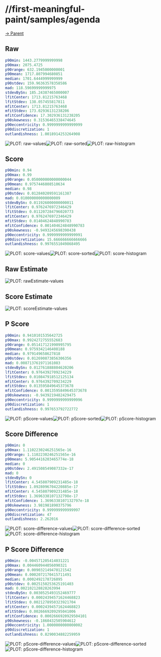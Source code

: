 
# //first-meaningful-paint/samples/agenda

[→ Parent](../..)


## Raw


```yaml
p90min: 1443.2779999999998
p90max: 2075.4725
p90range: 632.1945000000001
p90mean: 1717.807994680851
median: 1701.6444999999999
p90stdev: 159.96363578358586
mad: 118.59699999999975
stdevBySn: 185.24387465000007
lfitCenter: 1713.81215763468
lfitStdev: 138.057455817811
mfitCenter: 1713.81215763468
mfitStdev: 173.02936131238206
mfitConfidence: 17.302936131238205
p90skewness: 0.31536465338474645
p90eccentricity: 0.9999999999999999
p90discretization: 1
outlandishness: 1.0018914253264908

```

![PLOT: raw-values](./raw/values.svg)![PLOT: raw-sorted](./raw/sorted.svg)![PLOT: raw-histogram](./raw/histogram.svg)
## Score


```yaml
p90min: 0.94
p90max: 0.99
p90range: 0.050000000000000044
p90mean: 0.9757446808510634
median: 0.98
p90stdev: 0.012840209591161387
mad: 0.010000000000000009
stdevBySn: 0.011926000000000011
lfitCenter: 0.9762476972346429
lfitStdev: 0.011207284796020773
mfitCenter: 0.9762476972346429
mfitStdev: 0.01404624848990783
mfitConfidence: 0.001404624848990783
p90skewness: -0.9493245698390438
p90eccentricity: 0.9999999999999991
p90discretization: 15.666666666666666
outlandishness: 0.9976551049868495

```

![PLOT: score-values](./score/values.svg)![PLOT: score-sorted](./score/sorted.svg)![PLOT: score-histogram](./score/histogram.svg)
## Raw Estimate

![PLOT: rawEstimate-values](./rawEstimate/values.svg)
## Score Estimate

![PLOT: scoreEstimate-values](./scoreEstimate/values.svg)
## P Score


```yaml
p90min: 0.9410101535642725
p90max: 0.9924272755552683
p90range: 0.051417121990995795
p90mean: 0.9759342146408188
median: 0.979149658627818
p90stdev: 0.012690873856306356
mad: 0.008713761971161083
stdevBySn: 0.012761888804620206
lfitCenter: 0.9764392709234229
lfitStdev: 0.010847918512125134
mfitCenter: 0.9764392709234229
mfitStdev: 0.013595849645373678
mfitConfidence: 0.0013595849645373678
p90skewness: -0.9439219482429475
p90eccentricity: 0.9999999999999996
p90discretization: 1
outlandishness: 0.997653792722772

```

![PLOT: pScore-values](./pScore/values.svg)![PLOT: pScore-sorted](./pScore/sorted.svg)![PLOT: pScore-histogram](./pScore/histogram.svg)
## Score Difference


```yaml
p90min: 0
p90max: 1.1102230246251565e-16
p90range: 1.1102230246251565e-16
p90mean: 5.9054416203465774e-18
median: 0
p90stdev: 2.491508549087332e-17
mad: 0
stdevBySn: 0
lfitCenter: 4.545807909231485e-18
lfitStdev: 1.0928096704220885e-17
mfitCenter: 4.545807909231485e-18
mfitStdev: 1.3696338107132798e-17
mfitConfidence: 1.3696338107132797e-18
p90skewness: 3.981981890375796
p90eccentricity: 0.999999999999997
p90discretization: 47
outlandishness: 2.262016

```

![PLOT: score-difference-values](./score-difference/values.svg)![PLOT: score-difference-sorted](./score-difference/sorted.svg)![PLOT: score-difference-histogram](./score-difference/histogram.svg)
## P Score Difference


```yaml
p90min: -0.004571205414031221
p90max: 0.004460944056090321
p90range: 0.009032149470121542
p90mean: 0.0002072170415711491
median: 0.0002492178726895
p90stdev: 0.0025150253625191403
mad: 0.002102128828263994
stdevBySn: 0.0030525493152469777
lfitCenter: 0.00024394571624468823
lfitStdev: 0.0021278950323921704
mfitCenter: 0.00024394571624468823
mfitStdev: 0.0026669209295041006
mfitConfidence: 0.0002666920929504101
p90skewness: -0.1860432505904612
p90eccentricity: 1.0000000000000002
p90discretization: 1
outlandishness: 0.8290034882259959

```

![PLOT: pScore-difference-values](./pScore-difference/values.svg)![PLOT: pScore-difference-sorted](./pScore-difference/sorted.svg)![PLOT: pScore-difference-histogram](./pScore-difference/histogram.svg)